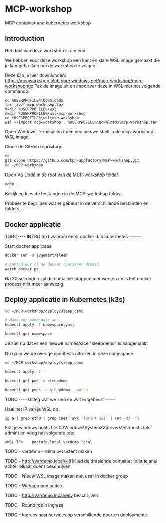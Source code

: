 # MCP-workshop
MCP container and kubernetes workshop

## Introduction
Het doel van deze workshop is om een 

We hebben voor deze workshop een kant en klare WSL image gemaakt die je kan gebruiken om de workshop te volgen.

Deze kan je hier downloaden: https://mcpworkshop.blob.core.windows.net/mcp-workshop/mcp-workshop.tgz
Pak de image uit en importeer deze in WSL met het volgende commando:

```
cd %USERPROFILE%\Downloads
tar -xvzf mcp-workshop.tgz
mkdir %USERPROFILE%\wsl
mkdir %USERPROFILE%\wsl\mcp-workshop
cd %USERPROFILE%\wsl\mcp-workshop
wsl --import mcp-workshop . %USERPROFILE%\Downloads\mcp-workshop.tar
```

Open Windows Terminal en open een nieuwe shell in de mcp-workshop WSL image.

Clone de GitHub repository:

````bash
cd
git clone https://github.com/kpn-appfactory/MCP-workshop.git
cd ~/MCP-workshop
````

Open VS Code in de root van de MCP-workshop folder:

```bash
code .
```

Bekijk en lees de bestanden in de MCP-workshop folder.

Probeer te begrijpen wat er gebeurt in de verschillende bestanden en folders.

## Docker applicatie

TODO---- INTRO text waarom eerst docker dan kubernetes ------

Start docker applicatie
```bash
docker run -d jvgemert/sleep

# Controleer of de docker container draait
watch docker ps
```

Na 30 seconden zal de container stoppen met werken en is het docker process niet meer aanwezig


## Deploy applicatie in Kubernetes (k3s)

```bash
cd ~/MCP-workshop/deploy/sleep_demo

# Maak een namespace aan
kubectl apply -f namespace.yaml

kubectl get namespace
```

Je ziet nu dat er een nieuwe namespace "sleepdemo" is aangemaakt

Nu gaan we de overige manifests uitrollen in deze namespace

```bash
cd ~/MCP-workshop/deploy/sleep_demo

kubectl apply -f .

kubectl get pod -n sleepdemo

kubectl get pods -n sleepdemo --watch
```

TODO ---- Uitleg wat we zien en wat er gebeurt -----

Haal het IP van je WSL op
```bash
ip a | grep eth0 | grep inet |awk '{print $2}' | cut -d/ -f1
```

Edit je windows hosts file C:\Windows\System32\drivers\etc\hosts (als admin) en voeg het volgende toe:

```
<WSL.IP>    podinfo.local vardemo.local
```

TODO - vardemo - /data persistent maken

TODO - http://vardemo.local/kill killed de draaiende container (niet te snel achter elkaar doen) beschrijven

TODO - Nieuw WSL image maken met user in docker group

TODO - Webapp pod acties

TODO - http://vardemo.local/env beschrijven

TODO - Round robin ingress 

TODO - Ingress naar services op verschillende poorten deployments


